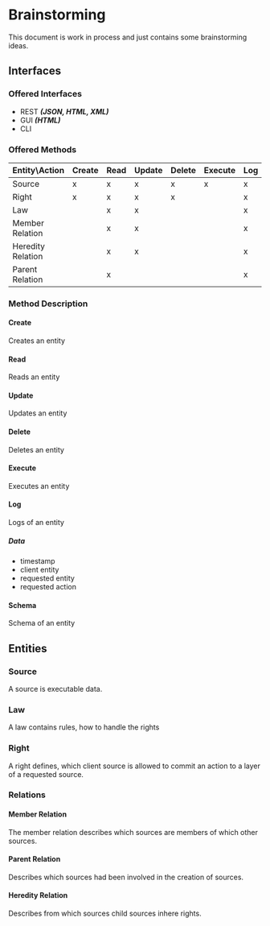 # Brainstorming
This document is work in process and just contains some brainstorming ideas. 
## Interfaces

### Offered Interfaces
- REST ___(JSON, HTML, XML)___
- GUI ___(HTML)___
- CLI

### Offered Methods

| Entity\Action     | Create | Read | Update | Delete | Execute | Log | Schema |
|-------------------|--------|------|--------|--------|---------|-----|--------|
| Source            | x      | x    | x      | x      | x       | x   | x      |
| Right             | x      | x    | x      | x      |         | x   | x      |
| Law               |        | x    | x      |        |         | x   | x      |
| Member Relation   |        | x    | x      |        |         | x   | x      |
| Heredity Relation |        | x    | x      |        |         | x   | x      |
| Parent Relation   |        | x    |        |        |         | x   | x      |
### Method Description
#### Create
Creates an entity
#### Read
Reads an entity
#### Update
Updates an entity
#### Delete
Deletes an entity
#### Execute
Executes an entity
#### Log
Logs of an entity
##### Data
- timestamp
- client entity
- requested entity
- requested action

#### Schema
Schema of an entity

## Entities
### Source
A source is executable data.

### Law
A law contains rules, how to handle the rights

### Right
A right defines, which client source is allowed to commit an action to a layer of a requested source.
### Relations
#### Member Relation
The member relation describes which sources are members of which other sources.
#### Parent Relation
Describes which sources had been involved in the creation of sources.
#### Heredity Relation
Describes from which sources child sources inhere rights.
